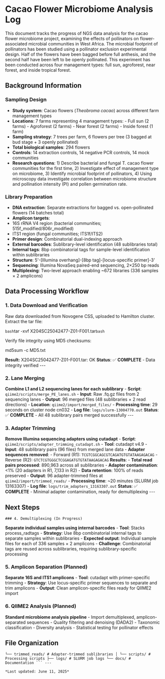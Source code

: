 # Cacao Flower Microbiome Analysis Log
This document tracks the progress of NGS data analysis for the cacao flower microbiome project, examining the effects of pollinators on flower-associated microbial communities in West Africa. 
The microbial footprint of pollinators has been studied using a pollinator exclusion experimental design. Half of the flowers have been bagged before full anthesis, and the second half have been left to be openly pollinated. This experiment has been conducted across four management types: full sun, agroforest, near forest, and inside tropical forest.

## Background Information

### Sampling Design
- **Study system**: Cacao flowers (*Theobroma cacao*) across different farm management types
- **Locations**: 7 farms representing 4 management types: - Full sun (2 farms) - Agroforest (2 farms) - Near forest (2 farms) - Inside forest (1 farm)
- **Sampling strategy**: 7 trees per farm, 6 flowers per tree (3 bagged at bud stage + 3 openly pollinated) 
- **Total biological samples**: 294 flowers
- **Controls**: 14 extraction controls, 14 negative PCR controls, 14 mock communities
- **Research questions**: 1) Describe bacterial and fungal T. cacao flower communities for the first time, 2) Investigate effect of management type on microbiome, 3) Identify microbial footprint of pollinators, 4) Using microscopy data investigate correlation between microbiome structure and pollination intensity (PI) and pollen germination rate.

### Library Preparation
- **DNA extraction**: Separate extractions for bagged vs. open-pollinated flowers (14 batches total)
- **Amplicon targets**:
- 16S rRNA V4 region (bacterial communities; 515f_modified/806r_modified)
- ITS1 region (fungal communities; ITS1f/ITS2)
- **Primer design**: Combinatorial dual-indexing approach
- **External barcodes**: Sublibrary-level identification (48 sublibraries total)
- **Internal tags**: 8bp combinatorial tags for sample-level identification within sublibraries
- **Structure**: 5'-[Illumina overhang]-[8bp tag]-[locus-specific primer]-3'
- **Sequencing**: Illumina NovaSeq paired-end sequencing, 2×250 bp reads
- **Multiplexing**: Two-level approach enabling ~672 libraries (336 samples × 2 amplicons)

## Data Processing Workflow

### 1. Data Download and Verification
Raw data downloaded from Novogene CSS, uploaded to Hamilton cluster. Extract the tar file:

`bash`tar -xvf X204SC25042477-Z01-F001.tar`bash` 

Verify file integrity using MD5 checksums:

md5sum -c MD5.txt

**Result:** X204SC25042477-Z01-F001.tar: OK
 **Status**: ✅ **COMPLETE** - Data integrity verified ---

### 2. Lane Merging
**Combine L1 and L2 sequencing lanes for each sublibrary**
	- **Script**: `qiime2/scripts/merge_PE_lanes.sh`
	- **Input**: Raw .fq.gz files from 2 sequencing lanes
	- **Output**: 96 merged files (48 sublibraries × 2 read directions)
	- **Location**: `qiime2/import/merged_files/`
	- **Processing time**: 29 seconds on cluster node cn032
	- **Log file**: `logs/slurm-13004770.out`
**Status**: ✅ **COMPLETE** - All 48 sublibrary pairs merged successfully ---

### 3. Adapter Trimming
**Remove Illumina sequencing adapters using cutadapt**
	- **Script**: `qiime2/scripts/adapter_trimming_cutadapt.sh`
	- **Tool**: cutadapt v4.9
	- **Input**: 48 sublibrary pairs (96 files) from merged lane data
	- **Adapter sequences removed**:
	 - Forward (R1): `TCGTCGGCAGCGTCAGATGTGTATAAGAGACAG`
	 - Reverse (R2): `GTCTCGTGGGCTCGGAGATGTGTATAAGAGACAG`
**Results**:
	- **Total read pairs processed**: 890,963 across all sublibraries
	- **Adapter contamination**: <1% (20 adapters in R1, 7,133 in R2)
	- **Data retention**: 100% of reads preserved
	- **Output**: 96 adapter-trimmed files at `qiime2/import/trimmed_reads/`
	- **Processing time**: ~20 minutes (SLURM job 13163307)
	- **Log file**: `logs/trim_adapters_13163307.out`
 **Status**: ✅ **COMPLETE** - Minimal adapter contamination, ready for demultiplexing ---

## Next Steps
	### 4. Demultiplexing (In Progress)
**Separate individual samples using internal barcodes**
	- **Tool**: Stacks process_radtags
	- **Strategy**: Use 8bp combinatorial internal tags to separate samples within sublibraries
	- **Expected output**: Individual sample files for each of 336 samples × 2 amplicons
	- **Challenge**: Combinatorial tags are reused across sublibraries, requiring sublibrary-specific processing

### 5. Amplicon Separation (Planned)
**Separate 16S and ITS1 amplicons**
	- **Tool**: cutadapt with primer-specific trimming
	- **Strategy**: Use locus-specific primer sequences to separate and trim amplicons
	- **Output**: Clean amplicon-specific files ready for QIIME2 import

### 6. QIIME2 Analysis (Planned)
**Standard microbiome analysis pipeline**
	- Import demultiplexed, amplicon-separated sequences
	- Quality filtering and denoising (DADA2)
	- Taxonomic classification
	- Diversity analysis
	- Statistical testing for pollinator effects

## File Organization
``` cacao_flower_microbiome/ ├── data/ │ ├── qiime2_cfm_metadata.txt # Sample metadata for QIIME2 │ └── raw_data/ # Original Novogene files ├── qiime2/ │ ├── import/ │ │ ├── merged_files/ # Lane-merged sublibraries │ │ 
└── trimmed_reads/ # Adapter-trimmed sublibraries │ └── scripts/ # Processing scripts ├── logs/ # SLURM job logs └── docs/ # Documentation ``` ---

*Last updated: June 11, 2025*
